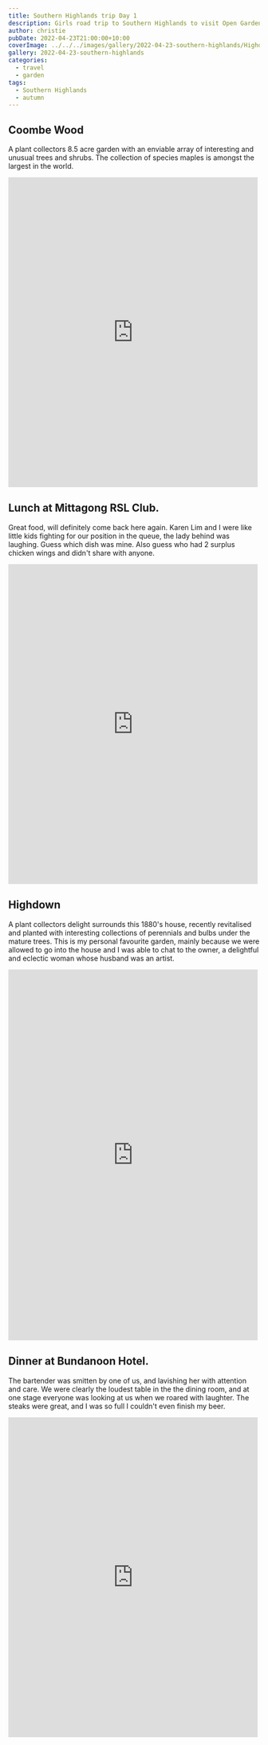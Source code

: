 ```yaml
---
title: Southern Highlands trip Day 1
description: Girls road trip to Southern Highlands to visit Open Gardens
author: christie
pubDate: 2022-04-23T21:00:00+10:00
coverImage: ../../../images/gallery/2022-04-23-southern-highlands/Highdown (7).jpeg
gallery: 2022-04-23-southern-highlands
categories:
  - travel
  - garden
tags:
  - Southern Highlands
  - autumn
---
```


## Coombe Wood

A plant collectors 8.5 acre garden with an enviable array of interesting and unusual trees and shrubs. The collection of species maples is amongst the largest in the world.

<iframe src="https://www.facebook.com/plugins/post.php?href=https%3A%2F%2Fwww.facebook.com%2Fchris1.tham%2Fposts%2Fpfbid02hy6EjVyWkWho5fGgRskdm6dJCQWWYVMp5Ga3VhstgGz62H1tYAq9RWV186i93Qkel&show_text=true&width=500" width="500" height="620" style="border:none;overflow:hidden" scrolling="no" frameborder="0" allowfullscreen="true" allow="autoplay; clipboard-write; encrypted-media; picture-in-picture; web-share"></iframe>

## Lunch at Mittagong RSL Club.

Great food, will definitely come back here again. Karen Lim and I were like little kids fighting for our position in the queue, the lady behind was laughing. Guess which dish was mine. Also guess who had 2 surplus chicken wings and didn't share with anyone.

<iframe src="https://www.facebook.com/plugins/post.php?href=https%3A%2F%2Fwww.facebook.com%2Fchris1.tham%2Fposts%2Fpfbid0dEKWW3bpF2dh1yjUKaeF9EfkhpK8PbtBzVtTi8b9crxbGGoENxp4a9WveRyevYpkl&show_text=true&width=500" width="500" height="640" style="border:none;overflow:hidden" scrolling="no" frameborder="0" allowfullscreen="true" allow="autoplay; clipboard-write; encrypted-media; picture-in-picture; web-share"></iframe>

## Highdown

A plant collectors delight surrounds this 1880's house, recently revitalised and planted with interesting collections of perennials and bulbs under the mature trees. This is my personal favourite garden, mainly because we were allowed to go into the house and I was able to chat to the owner, a delightful and eclectic woman whose husband was an artist.

<iframe src="https://www.facebook.com/plugins/post.php?href=https%3A%2F%2Fwww.facebook.com%2Fchris1.tham%2Fposts%2Fpfbid0ByvP3Eiju1DZgfCZEns5qCUfjcgtYbtFVrFsYRNdE8qRQheXEdcnWAytsDwgBAr8l&show_text=true&width=500" width="500" height="742" style="border:none;overflow:hidden" scrolling="no" frameborder="0" allowfullscreen="true" allow="autoplay; clipboard-write; encrypted-media; picture-in-picture; web-share"></iframe>

## Dinner at Bundanoon Hotel.

The bartender was smitten by one of us, and lavishing her with attention and care. We were clearly the loudest table in the the dining room, and at one stage everyone was looking at us when we roared with laughter. The steaks were great, and I was so full I couldn't even finish my beer.

<iframe src="https://www.facebook.com/plugins/post.php?href=https%3A%2F%2Fwww.facebook.com%2Fchris1.tham%2Fposts%2Fpfbid0snqmjGy1Kizz3v5RYioiv4SAKKHWgfHWNLVdEk9as2vLGndunWWkEJeqz6vgwPwwl&show_text=true&width=500" width="500" height="640" style="border:none;overflow:hidden" scrolling="no" frameborder="0" allowfullscreen="true" allow="autoplay; clipboard-write; encrypted-media; picture-in-picture; web-share"></iframe>
